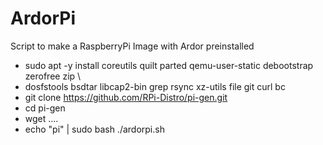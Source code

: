 # ArdorPi
Script to make a RaspberryPi Image with Ardor preinstalled

- sudo apt -y install coreutils quilt parted qemu-user-static debootstrap zerofree zip \
- dosfstools bsdtar libcap2-bin grep rsync xz-utils file git curl bc
- git clone https://github.com/RPi-Distro/pi-gen.git
- cd pi-gen
- wget ....
- echo "pi" | sudo bash ./ardorpi.sh